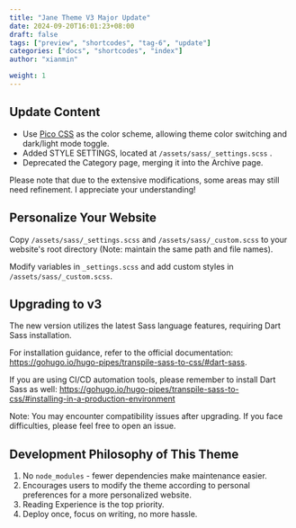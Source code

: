 ```yaml
---
title: "Jane Theme V3 Major Update"
date: 2024-09-20T16:01:23+08:00
draft: false
tags: ["preview", "shortcodes", "tag-6", "update"]
categories: ["docs", "shortcodes", "index"]
author: "xianmin"

weight: 1
---
```


## Update Content
- Use [Pico CSS](https://picocss.com/) as the color scheme, allowing theme color switching and dark/light mode toggle.
- Added STYLE SETTINGS, located at `/assets/sass/_settings.scss` .
- Deprecated the Category page, merging it into the Archive page.

Please note that due to the extensive modifications, some areas may still need refinement. I appreciate your understanding!

<!--more-->

## Personalize Your Website
Copy `/assets/sass/_settings.scss` and `/assets/sass/_custom.scss` to your website's root directory (Note: maintain the same path and file names).

Modify variables in `_settings.scss` and add custom styles in `/assets/sass/_custom.scss`.

## Upgrading to v3
The new version utilizes the latest Sass language features, requiring Dart Sass installation.

For installation guidance, refer to the official documentation: https://gohugo.io/hugo-pipes/transpile-sass-to-css/#dart-sass.

If you are using CI/CD automation tools, please remember to install Dart Sass as well: https://gohugo.io/hugo-pipes/transpile-sass-to-css/#installing-in-a-production-environment

Note: You may encounter compatibility issues after upgrading. If you face difficulties, please feel free to open an issue.

## Development Philosophy of This Theme
1. No `node_modules` - fewer dependencies make maintenance easier.
2. Encourages users to modify the theme according to personal preferences for a more personalized website.
3. Reading Experience is the top priority.
4. Deploy once, focus on writing, no more hassle.
